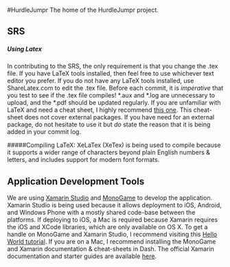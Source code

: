 #HurdleJumpr
The home of the HurdleJumpr project.

## SRS

##### Using Latex

In contributing to the SRS, the only requirement is that you change the .tex file. If you have LaTeX tools installed, then feel free to use whichever text editor you prefer. If you do not have any LaTeX tools installed, use ShareLatex.com to edit the .tex file. Before each commit, it is _imperative_ that you test to see if the .tex file compiles! \*.aux and \*.log  are unnecessary to upload, and the \*.pdf should be updated regularly. If you are unfamiliar with LaTeX and need a cheat sheet, I highly recommend [this one](http://www.stdout.org/~winston/latex/latexsheet-a4.pdf). This cheat-sheet does not cover external packages. If you have need for an external package, do not hesitate to use it but _do_ state the reason that it is being added in your commit log.

#####Compiling LaTeX:
XeLaTex (XeTex) is being used to compile because it supports a wider range of characters beyond plain English numbers & letters, and includes support for modern font formats.

## Application Development Tools

We are using [Xamarin Studio](http://xamarin.com/studio) and [MonoGame](http://www.monogame.net/downloads/) to develop the application. Xamarin Studio is being used because it allows deployment to iOS, Android, and Windows Phone with a mostly shared code-base between the platforms. If deploying to iOS, a Mac is required because Xamarin requires the iOS and XCode libraries, which are only available on OS X. To get a handle on MonoGame and Xamarin Studio, I recommend visiting this [Hello World tutorial](http://jaquadro.com/2013/09/monogame-hello-world-on-mac-os-x-and-xamarin-studio/). If you are on a Mac, I recommend installing the MonoGame and Xamarin documentation & cheat-sheets in Dash. The official Xamarin documentation and starter guides are available [here](http://developer.xamarin.com).
